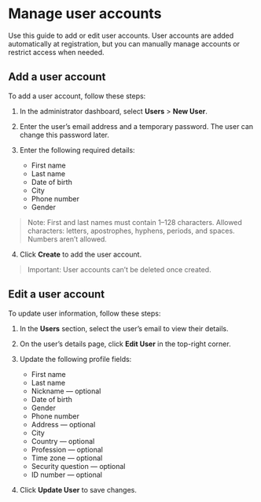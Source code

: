 # Manage user accounts

<!--
> ~~Add or Edit the user~~
> 
> New heading is more task-focused, short, and uses sentence-style cap.
> 
> References: 
> - https://learn.microsoft.com/en-us/style-guide/checklists/word-choice-checklist
> - https://learn.microsoft.com/en-us/style-guide/procedures-instructions/writing-step-by-step-instructions
> - https://learn.microsoft.com/en-us/style-guide/scannable-content/headings
-->

Use this guide to add or edit user accounts. User accounts are added automatically at registration, but you can manually manage accounts or restrict access when needed.

<!--
> ~~We understand that time is valuable, which is why our platform automatically adds users as soon as they register, freeing up your precious resources. But we also know that sometimes, you may want to take matters into your own hands or prevent unauthorized access.~~
>~~With our platform, you have the flexibility to manually register a user or restrict access to certain features for unregistered users upon their request. This ensures that you have full control over your user base and can provide the best possible experience for your customers.~~
>
> Simplified introduction. Removed conversational and marketing tone
> (“We understand that time is valuable...”) and replaced with direct,
> Plain English explanation of the feature.
> 
> References: 
> - https://learn.microsoft.com/en-us/style-guide/grammar/grammar-and-parts-of-speech
> - https://learn.microsoft.com/en-us/style-guide/top-10-tips-style-voice
> - https://learn.microsoft.com/en-us/style-guide/grammar/person
> - https://learn.microsoft.com/en-us/style-guide/procedures-instructions/writing-step-by-step-instructions
-->

## Add a user account

To add a user account, follow these steps:

<!--
> ~~When you want to add a user do the following:~~
> 
> Replaced old intro with direct command style. Thought about "adding", but
> MS guides recommends to be careful with -ing.
> 
> References: 
> - https://learn.microsoft.com/en-us/style-guide/grammar/grammar-and-parts-of-speech
> - https://learn.microsoft.com/en-us/style-guide/grammar/ing-words
> - https://learn.microsoft.com/en-us/style-guide/procedures-instructions/writing-step-by-step-instructions
-->

1. In the administrator dashboard, select **Users** > **New User**.

2. Enter the user’s email address and a temporary password. The user can change this password later.

3. Enter the following required details:
   - First name
   - Last name
   - Date of birth
   - City
   - Phone number
   - Gender

> Note: First and last names must contain 1–128 characters. Allowed characters: letters, apostrophes, hyphens, periods, and spaces. Numbers aren’t allowed.

4. Click **Create** to add the user account.

> Important: User accounts can’t be deleted once created.

<!--
> ~~1. Go to the "Users", then click 'New user' button and enter email of the > user~~
> ~~2. enter password of the user. (The user will be able to change the password > later).~~
> ~~3. Under Profile fields, enter the user name. There must be no digits in the > user name and~~
> ~~the number of characters must be from 1 to 128. We allow to enter single > quotation~~
> ~~mark, minus sign, period and blank space.~~
> ~~4. Type the surname of the user. There must be no digits in the user surname and the~~
> ~~number of characters must be from 1 to 128. We allow to enter single > quotation mark,~~
> ~~minus sign, period and blank space.~~
> ~~5. Select user date of birth~~
> ~~6. Enter the name of the city where the user lives.~~
> ~~7. Type the phone number of the user~~
> ~~8. Check the checkbox whether the user is male or female~~
> ~~9. When you finish with filling in the form you can click "Create" button to create the user.~~
> 
> Reduced from 9 steps to 4, combining related actions.
> Each step:
> - Starts with an imperative verb (Open, Enter, Provide, Click).
> - Limited to fewer than 7 steps, so the full process fits on one screen.
> - Validation rules (for names) moved into a Note, per MS guideline
>   on using notes for important but secondary info.
> - Bias-free communication for Male or Female.
> - Used standardized terms for special characters. 
> 
> Based on the guide, I assumed fields in Edit are optional,
> while Add includes only required fields for account creation
>
> References:
> - https://learn.microsoft.com/en-us/style-guide/procedures-instructions/writing-step-by-step-instructions
> - https://learn.microsoft.com/en-us/style-guide/developer-content/formatting-developer-text-elements
> - https://learn.microsoft.com/en-us/style-guide/a-z-word-list-term-collections/e/email
> - https://learn.microsoft.com/en-us/style-guide/procedures-instructions/describing-interactions-with-ui
> - https://learn.microsoft.com/en-us/style-guide/bias-free-communication
> - https://learn.microsoft.com/en-us/style-guide/a-z-word-list-term-collections/term-collections/special-characters
-->

## Edit a user account

To update user information, follow these steps:

1. In the **Users** section, select the user’s email to view their details.

2. On the user’s details page, click **Edit User** in the top-right corner.

3. Update the following profile fields:
   - First name
   - Last name
   - Nickname — optional
   - Date of birth
   - Gender
   - Phone number
   - Address — optional
   - City
   - Country — optional
   - Profession — optional
   - Time zone — optional
   - Security question — optional
   - ID number — optional

4. Click **Update User** to save changes.

<!--
~~10. To edit user, push the email of a user you want to edit.~~
~~11. Tap 'Edit user' on the user details page, at the top right~~
~~12. Make changes, for example: First, last names, nickname, date of birth, country, city,~~
~~address, profession, time zone, security question, personal ID.~~
~~13. Click Update user to finish editing of the user.~~
~~Per the established protocols of the system, once a user has been registered within the~~
~~framework, they shall not be able to be removed from the system.~~

> Rewrote to 4 clear steps.
> - Replaced “push the email” and “tap” with standard verbs:
>   “select” and “click,” per MS guidance on UI interactions.
> - Removed long list of possible fields.
>
> References:
> - https://learn.microsoft.com/en-us/style-guide/procedures-instructions/writing-step-by-step-instructions
> - https://learn.microsoft.com/en-us/style-guide/word-choice
> - https://learn.microsoft.com/en-us/style-guide/developer-content/formatting-developer-text-elements
> - https://learn.microsoft.com/en-us/style-guide/procedures-instructions/describing-interactions-with-ui
-->